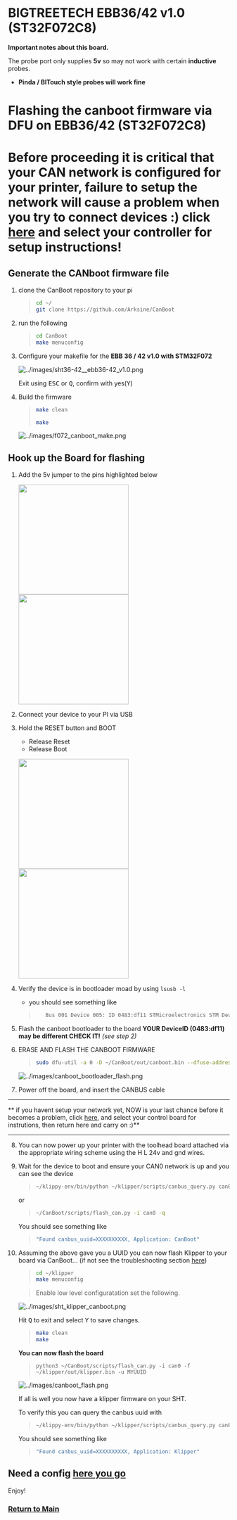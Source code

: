 
# BIGTREETECH EBB36/42 v1.0 (ST32F072C8)

**Important notes about this board.**

The probe port only supplies **5v** so may not work with certain **inductive** probes.

- **Pinda / BlTouch style probes will work fine**






# Flashing the canboot firmware via DFU on EBB36/42 (ST32F072C8)

# **Before proceeding it is critical that your CAN network is configured for your printer, failure to setup the network will cause a problem when you try to connect devices :) click [here](../index.md#control-boards) and select your controller for setup instructions!**

## **Generate the CANboot firmware file**

1. clone the CanBoot repository to your pi
   
    >```bash
    >cd ~/
    >git clone https://github.com/Arksine/CanBoot
    >```

2. run the following

    >```bash
    >cd CanBoot
    >make menuconfig
    >```

5. Configure your makefile for the **EBB 36 / 42 v1.0 with STM32F072**
   
    ![../images/sht36-42__ebb36-42_v1.0.png](../images/sht36-42__ebb36-42_v1.0.png)

    
    Exit using <kbd>ESC</kbd> or <kbd>Q</kbd>, confirm with yes(<kbd>Y</kbd>)

6. Build the firmware
    >```bash
    >make clean
    >
    >make
    >```

    ![../images/f072_canboot_make.png](../images/f072_canboot_make.png)




## **Hook up the Board for flashing**

1. Add the 5v jumper to the pins highlighted below


    [<img src='../images/ebb36_v1.0_boot.png' width='250'>](../images/ebb36_v1.0_boot.png) [<img src='../images/ebb42_v1.0_boot.png' width='250'>](../images/ebb42_v1.0_boot.png)


2. Connect your device to your PI via USB 

3. Hold the RESET button and BOOT
    - Release Reset
    - Release Boot

    [<img src='../images/ebb36_v1.0_reset.png' width='250'>](../images/ebb36_v1.0_reset.png) [<img src='../images/ebb42_v1.0_reset.png' width='250'>](../images/ebb42_v1.0_reset.png)


4. Verify the device is in bootloader moad by using `lsusb -l`
   - you should see something like 
   >```bash 
   >    Bus 001 Device 005: ID 0483:df11 STMicroelectronics STM Device in DFU Mode
   >```


5. Flash the canboot bootloader to the board **YOUR DeviceID (0483:df11) may be different CHECK IT!** *(see step 2)*

6. ERASE AND FLASH THE CANBOOT FIRMWARE
   
   >```bash 
   >sudo dfu-util -a 0 -D ~/CanBoot/out/canboot.bin --dfuse-address 0x08000000:force:mass-erase:leave -d 0483:df11
   >```

    ![../images/canboot_bootloader_flash.png](../images/canboot_bootloader_flash.png)

7. Power off the board, and insert the CANBUS cable

-----

** if you havent setup your network yet, NOW is your last chance before it becomes a problem, click [here](../index.md#control-boards), and select your control board for instrutions, then return here and carry on :)**


-----

8. You can now power up your printer with the toolhead board attached via the appropriate wiring scheme using the H L 24v and gnd wires.  

9. Wait for the device to boot and ensure your CAN0 network is up and you can see the device 
    
    >```bash
    >~/klippy-env/bin/python ~/klipper/scripts/canbus_query.py can0
    >```

    or

    >```bash
    >~/CanBoot/scripts/flash_can.py -i can0 -q
    >```

    You should see something like 

    >```bash
    >"Found canbus_uuid=XXXXXXXXXX, Application: CanBoot"
    >```


10. Assuming the above gave you a UUID you can now flash Klipper to your board via CanBoot... (if not see the troubleshooting section [here](../troubleshooting.md))

    >```bash 
    >cd ~/klipper
    >make menuconfig
    >```

    >Enable low level configuratation
    >set the following.

    ![../images/sht_klipper_canboot.png](../images/sht_klipper_canboot.png)

    Hit <kbd>Q</kbd> to exit and select <kbd>Y</kbd> to save changes.

    >```bash
    >make clean
    >make
    >```

    **You can now flash the board**

    >```
    >python3 ~/CanBoot/scripts/flash_can.py -i can0 -f ~/klipper/out/klipper.bin -u MYUUID
    >```

    ![../images/canboot_flash.png](../images/canboot_flash.png)


    If all is well you now have a klipper firmware on your SHT.

    To verify this you can query the canbus uuid with 

    >```bash
    >~/klippy-env/bin/python ~/klipper/scripts/canbus_query.py can0
    >```

    You should see something like 

    >```bash
    >"Found canbus_uuid=XXXXXXXXXX, Application: Klipper"
    >```

    

## Need a config [here you go](./example_configs/toolhead_btt_ebbcan_F072_v1.cfg)


Enjoy!




### [Return to Main](../index.md)